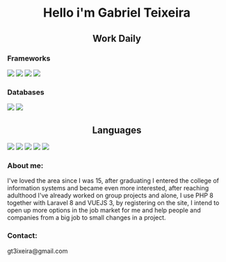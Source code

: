         
<h1 style="text-align: center">Hello i'm Gabriel Teixeira</h1>

<h2 style="text-align: center">Work Daily</h2>
<h3>Frameworks</h3>
  <img src ="https://img.shields.io/badge/laravel%20-%F05340.svg?&style=for-the-badge&color=F05340&logo=laravel&logoColor=white"/>
  <img src="https://img.shields.io/badge/Vue.js%20-4495.svg?&style=for-the-badge&color=41B883&logo=Vue.js&logoColor=34495E"/>
  <img src="https://img.shields.io/badge/Bootstrap%20-%23563D7C.svg?&style=for-the-badge&logo=bootstrap&logoColor=white"/>
  <img src="https://img.shields.io/badge/tailwind%20-%F05340.svg?&style=for-the-badge&color=22d3ee&logo=tailwindcss&logoColor=white"/>

<h3>Databases</h3>
<p>
  <img src="https://img.shields.io/badge/mysql%20-4495.svg?&style=for-the-badge&color=F29111&logo=mysql&logoColor=00758F"/>
  <img src ="https://img.shields.io/badge/postgres%20-4495.svg?&style=for-the-badge&color=white&logo=postgresql&logoColor=336791"/>
</p>

<h2 style="text-align: center">Languages</h2>
<p class="languages">
  <img src="https://img.shields.io/badge/HTML5%20-%23E34F26.svg?&style=for-the-badge&logo=html5&logoColor=white"/>
  <img src="https://img.shields.io/badge/CSS3%20-%231572B6.svg?&style=for-the-badge&logo=css3&logoColor=white"/>
  <img src="https://img.shields.io/badge/JavaScript%20-%23323330.svg?&style=for-the-badge&color=323330&logo=javascript&logoColor=%23F7DF1"/>
  <img src="https://img.shields.io/badge/java%20-4495.svg?&style=for-the-badge&color=F8981D&logo=java&logoColor=5382A1"/>
  <img src="https://img.shields.io/badge/php8%20-%231572B6.svg?&style=for-the-badge&color=C8D3F5&logo=php&logoColor=5D6DA1"/>
</p>
<h3>About me:</h3>
<p>I've loved the area since I was 15, after graduating I entered the college of information systems and became even more interested, after reaching adulthood I've already worked on group projects and alone, I use PHP 8 together with Laravel 8 and VUEJS 3, by registering on the site, I intend to open up more options in the job market for me and help people and companies from a big job to small changes in a project.
</p>
<h3>Contact:</h3>
<p>gt3ixeira@gmail.com</p>

